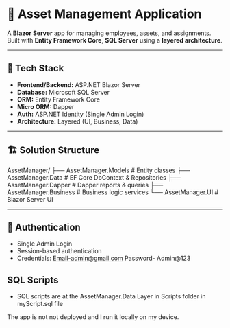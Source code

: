 # 🏢 Asset Management Application

A **Blazor Server** app for managing employees, assets, and assignments. Built with **Entity Framework Core**, **SQL Server** using a **layered architecture**.

---

## 🧰 Tech Stack
- **Frontend/Backend:** ASP.NET Blazor Server  
- **Database:** Microsoft SQL Server  
- **ORM:** Entity Framework Core  
- **Micro ORM:** Dapper  
- **Auth:** ASP.NET Identity (Single Admin Login)  
- **Architecture:** Layered (UI, Business, Data)

---

## 🏗️ Solution Structure
AssetManager/
├── AssetManager.Models # Entity classes
├── AssetManager.Data # EF Core DbContext & Repositories
├── AssetManager.Dapper # Dapper reports & queries
├── AssetManager.Business # Business logic services
└── AssetManager.UI # Blazor Server UI

---

## 🔐 Authentication
- Single Admin Login  
- Session-based authentication  
- Credentials:
 Email-admin@gmail.com
 Password- Admin@123

## SQL Scripts
- SQL scripts are at the AssetManager.Data Layer in Scripts folder in myScript.sql file

The app is not not deployed and I run it locally on my device.

